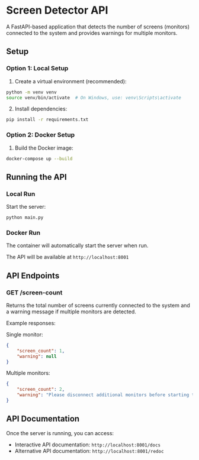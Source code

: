 # Screen Detector API

A FastAPI-based application that detects the number of screens (monitors) connected to the system and provides warnings for multiple monitors.

## Setup

### Option 1: Local Setup
1. Create a virtual environment (recommended):
```bash
python -m venv venv
source venv/bin/activate  # On Windows, use: venv\Scripts\activate
```

2. Install dependencies:
```bash
pip install -r requirements.txt
```

### Option 2: Docker Setup
1. Build the Docker image:
```bash
docker-compose up --build
```

## Running the API

### Local Run
Start the server:
```bash
python main.py
```

### Docker Run
The container will automatically start the server when run.

The API will be available at `http://localhost:8001`

## API Endpoints

### GET /screen-count
Returns the total number of screens currently connected to the system and a warning message if multiple monitors are detected.

Example responses:

Single monitor:
```json
{
    "screen_count": 1,
    "warning": null
}
```

Multiple monitors:
```json
{
    "screen_count": 2,
    "warning": "Please disconnect additional monitors before starting the interview"
}
```

## API Documentation

Once the server is running, you can access:
- Interactive API documentation: `http://localhost:8001/docs`
- Alternative API documentation: `http://localhost:8001/redoc` 
